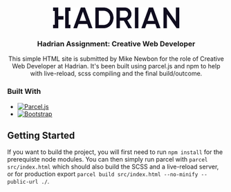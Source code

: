 <div id="top"></div>
<!--
*** Thanks for checking out the Best-README-Template. If you have a suggestion
*** that would make this better, please fork the repo and create a pull request
*** or simply open an issue with the tag "enhancement".
*** Don't forget to give the project a star!
*** Thanks again! Now go create something AMAZING! :D
-->

<!-- PROJECT SHIELDS -->
<!--
*** I'm using markdown "reference style" links for readability.
*** Reference links are enclosed in brackets [ ] instead of parentheses ( ).
*** See the bottom of this document for the declaration of the reference variables
*** for contributors-url, forks-url, etc. This is an optional, concise syntax you may use.
*** https://www.markdownguide.org/basic-syntax/#reference-style-links
-->

<!-- PROJECT LOGO -->
<br />
<div align="center">
  <a href="https://github.com/github_username/repo_name">
    <img src="src/img/Wordmark_Blue.png" alt="Logo" height="48">
  </a>

<h3 align="center">Hadrian Assignment: Creative Web Developer</h3>

  <p align="center">
    This simple HTML site is submitted by Mike Newbon for the role of Creative Web Developer at Hadrian. It's been built using parcel.js and npm to help with live-reload, scss compiling and the final build/outcome.
  </p>
</div>

### Built With

- [![Parcel.js][parcel.js]][parcel-url]
- [![Bootstrap][bootstrap.com]][bootstrap-url]

<!-- GETTING STARTED -->

## Getting Started

If you want to build the project, you will first need to run `npm install` for the prerequiste node modules. You can then simply run parcel with `parcel src/index.html` which should also build the SCSS and a live-reload server, or for production export `parcel build src/index.html --no-minify --public-url ./`.

<!-- MARKDOWN LINKS & IMAGES -->
<!-- https://www.markdownguide.org/basic-syntax/#reference-style-links -->

[linkedin-shield]: https://img.shields.io/badge/-LinkedIn-black.svg?style=for-the-badge&logo=linkedin&colorB=555
[linkedin-url]: https://www.linkedin.com/in/mike-newbon-975b15100/
[bootstrap.com]: https://img.shields.io/badge/Bootstrap-563D7C?style=for-the-badge&logo=bootstrap&logoColor=white
[bootstrap-url]: https://getbootstrap.com
[parcel.js]: https://img.shields.io/badge/Parcel.js-f87171?style=for-the-badge&logo=codesandbox&logoColor=white
[parcel-url]: https://parceljs.org/
